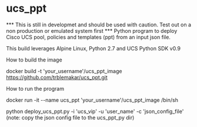 # ucs_ppt
*** This is still in developmet and should be used with caution. Test out on a non production or emulated system first ***
Python program to deploy Cisco UCS pool, policies and templates (ppt) from an input json file.

This build leverages Alpine Linux, Python 2.7 and UCS Python SDK v0.9

How to build the image

docker build -t 'your_username'/ucs_ppt_image https://github.com/trblemakar/ucs_ppt.git

How to run the program

docker run -it --name ucs_ppt 'your_username'/ucs_ppt_image /bin/sh

python deploy_ucs_ppt.py -i 'ucs_vip' -u 'user_name' -c 'json_config_file' (note: copy the json config file to the ucs_ppt_py dir)
